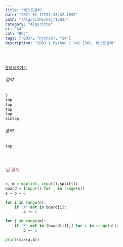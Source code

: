 ```yaml
---
title: "베스트셀러"
date: "2021-02-11T01:33:32.169Z"
path: "/Algorithm/boj/1302/"
category: "Algorithm"
ci: "S4"
cat: "BOJ"
tags: ["BOJ", "Python", "S4"]
description: "[BOJ | Python | S4] 1302. 베스트셀러"
---
```


<br />

<a href="https://www.acmicpc.net/problem/1302"><small>문제 바로가기</small></a>

###### 입력

```sh
5
top
top
top
top
kimtop
```

###### 출력

```sh
top
```

<br />

##### <h5 style="color:#C587AE;">💻 풀이</h5>

```python
n, m = map(int, input().split())
board = [input() for _ in range(n)]
a = b = 0

for i in range(n):
    if 'X' not in board[i]:
        a += 1

for j in range(m):
    if 'X' not in [board[i][j] for i in range(n)]:
        b += 1

print(max(a,b))
```

